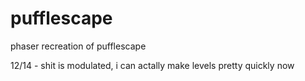 # pufflescape
phaser recreation of pufflescape

12/14 - shit is modulated, i can actally make levels pretty quickly now
